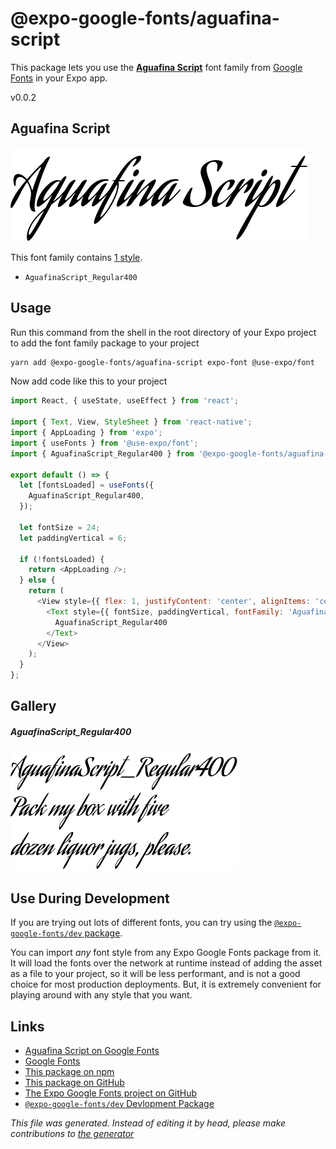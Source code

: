 # @expo-google-fonts/aguafina-script

This package lets you use the [**Aguafina Script**](https://fonts.google.com/specimen/Aguafina+Script) font family from [Google Fonts](https://fonts.google.com/) in your Expo app.

v0.0.2

## Aguafina Script

![Aguafina Script](./font-family.png)

This font family contains [1 style](#gallery).

- `AguafinaScript_Regular400`

## Usage

Run this command from the shell in the root directory of your Expo project to add the font family package to your project
```sh
yarn add @expo-google-fonts/aguafina-script expo-font @use-expo/font
```

Now add code like this to your project
```js
import React, { useState, useEffect } from 'react';

import { Text, View, StyleSheet } from 'react-native';
import { AppLoading } from 'expo';
import { useFonts } from '@use-expo/font';
import { AguafinaScript_Regular400 } from '@expo-google-fonts/aguafina-script';

export default () => {
  let [fontsLoaded] = useFonts({
    AguafinaScript_Regular400,
  });

  let fontSize = 24;
  let paddingVertical = 6;

  if (!fontsLoaded) {
    return <AppLoading />;
  } else {
    return (
      <View style={{ flex: 1, justifyContent: 'center', alignItems: 'center' }}>
        <Text style={{ fontSize, paddingVertical, fontFamily: 'AguafinaScript_Regular400' }}>
          AguafinaScript_Regular400
        </Text>
      </View>
    );
  }
};

```

## Gallery

##### AguafinaScript_Regular400
![AguafinaScript_Regular400](./282b677fa945b70a3a5a57b8ffb8064638a07feb77edc68cf29591225bc7b5ce.ttf.png)


## Use During Development

If you are trying out lots of different fonts, you can try using the [`@expo-google-fonts/dev` package](https://www.npmjs.com/package/@expo-google-fonts/dev).

You can import *any* font style from any Expo Google Fonts package from it. It will load the fonts
over the network at runtime instead of adding the asset as a file to your project, so it will be 
less performant, and is not a good choice for most production deployments. But, it is extremely convenient
for playing around with any style that you want.

## Links

- [Aguafina Script on Google Fonts](https://fonts.google.com/specimen/Aguafina+Script)
- [Google Fonts](https://fonts.google.com/)
- [This package on npm](https://www.npmjs.com/package/@expo-google-fonts/aguafina-script)
- [This package on GitHub](https://github.com/expo/google-fonts/tree/master/font-packages/aguafina-script)
- [The Expo Google Fonts project on GitHub](https://github.com/expo/google-fonts)
- [`@expo-google-fonts/dev` Devlopment Package](https://github.com/expo/google-fonts/tree/master/font-packages/dev)


*This file was generated. Instead of editing it by head, please make contributions to [the generator](https://github.com/expo/google-fonts/tree/master/packages/generator)*

